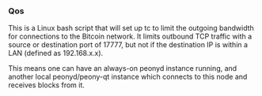 ### Qos ###

This is a Linux bash script that will set up tc to limit the outgoing bandwidth for connections to the Bitcoin network. It limits outbound TCP traffic with a source or destination port of 17777, but not if the destination IP is within a LAN (defined as 192.168.x.x).

This means one can have an always-on peonyd instance running, and another local peonyd/peony-qt instance which connects to this node and receives blocks from it.
